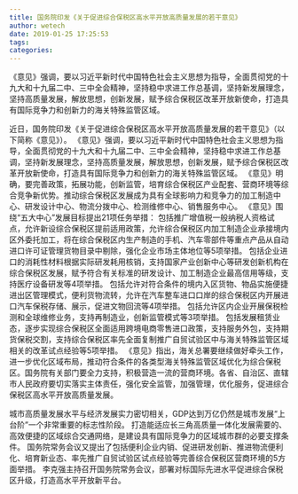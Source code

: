 ```yaml
---
title: 国务院印发《关于促进综合保税区高水平开放高质量发展的若干意见》
author: wetech
date: 2019-01-25 17:25:53
tags: 
categories: 
---
```

《意见》强调，要以习近平新时代中国特色社会主义思想为指导，全面贯彻党的十九大和十九届二中、三中全会精神，坚持稳中求进工作总基调，坚持新发展理念，坚持高质量发展，解放思想，创新发展，赋予综合保税区改革开放新使命，打造具有国际竞争力和创新力的海关特殊监管区域。
<!-- more -->
近日，国务院印发《关于促进综合保税区高水平开放高质量发展的若干意见》（以下简称《意见》）。
《意见》强调，要以习近平新时代中国特色社会主义思想为指导，全面贯彻党的十九大和十九届二中、三中全会精神，坚持稳中求进工作总基调，坚持新发展理念，坚持高质量发展，解放思想，创新发展，赋予综合保税区改革开放新使命，打造具有国际竞争力和创新力的海关特殊监管区域。
《意见》明确，要完善政策，拓展功能，创新监管，培育综合保税区产业配套、营商环境等综合竞争新优势。推动综合保税区发展成为具有全球影响力和竞争力的加工制造中心、研发设计中心、物流分拨中心、检测维修中心、销售服务中心。
《意见》围绕“五大中心”发展目标提出21项任务举措：
包括推广增值税一般纳税人资格试点，允许新设综合保税区提前适用政策，允许综合保税区内加工制造企业承接境内区外委托加工，将在综合保税区内生产制造的手机、汽车零部件等重点产品从自动进口许可证管理货物目录中剔除，强化企业市场主体地位等5项举措。
包括企业进口的消耗性材料根据实际研发耗用核销，支持国家产业创新中心等研发创新机构在综合保税区发展，赋予符合有关标准的研发设计、加工制造企业最高信用等级，支持医疗设备研发等4项举措。
包括允许对符合条件的境内入区货物、物品实施便捷进出区管理模式，便利货物流转，允许在汽车整车进口口岸的综合保税区内开展进口汽车保税存储、展示，促进文物回流等4项举措。
包括允许区内企业开展保税检测和全球维修业务，支持再制造业，创新监管模式等3项举措。
包括发展租赁业态，逐步实现综合保税区全面适用跨境电商零售进口政策，支持服务外包，支持期货保税交割，支持综合保税区率先全面复制推广自贸试验区中与海关特殊监管区域相关的改革试点经验等5项举措。
《意见》指出，海关总署要继续做好牵头工作，进一步优化区域布局，推动符合条件的各类型海关特殊监管区域优化为综合保税区。国务院有关部门要全力支持，积极营造一流的营商环境。各省、自治区、直辖市人民政府要切实落实主体责任，强化安全监管，加强管理，优化服务，促进综合保税区高水平开放高质量发展。
 
 
城市高质量发展水平与经济发展实力密切相关，GDP达到万亿仍然是城市发展“上台阶”一个非常重要的标志性阶段。
打造能适应长三角高质量一体化发展需要的、高效便捷的区域综合交通网络，是建设具有国际竞争力的区域城市群的必要支撑条件。
国务院常务会议又提出了包括便利企业内销、促进研发创新、推进物流便利化、培育新业态、率先推广自贸试验区试点经验等完善综合保税区营商环境的5方面举措。
李克强主持召开国务院常务会议，部署对标国际先进水平促进综合保税区升级，打造高水平开放新平台。
